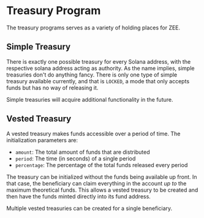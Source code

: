 # Treasury Program

The treasury programs serves as a variety of holding places for ZEE.

## Simple Treasury

There is exactly one possible treasury for every Solana address, with the respective solana address acting as authority. As the name implies, simple treasuries don't do anything fancy. There is only one type of simple treasury available currently, and that is `LOCKED`, a mode that only accepts funds but has no way of releasing it.

Simple treasuries will acquire additional functionality in the future.

## Vested Treasury

A vested treasury makes funds accessible over a period of time. The initialization parameters are:
* `amount`: The total amount of funds that are distributed
* `period`: The time (in seconds) of a single period
* `percentage`: The percentage of the total funds released every period

The treasury can be initialized without the funds being available up front. In that case, the beneficiary can claim everything in the account *up to* the maximum theoretical funds. This allows a vested treasury to be created and then have the funds minted directly into its fund address.

Multiple vested treasuries can be created for a single beneficiary.